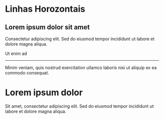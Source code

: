 # Linhas Horozontais

Lorem ipsum dolor sit amet
---

Consectetur adipiscing elit. Sed do eiusmod tempor incididunt ut labore et dolore magna aliqua.

Ut enim ad
***

Minim veniam, quis nostrud exercitation ullamco laboris nisi ut aliquip ex ea commodo consequat.


Lorem ipsum dolor
====

Sit amet, consectetur adipiscing elit. Sed do eiusmod tempor incididunt ut labore et dolore magna aliqua.
